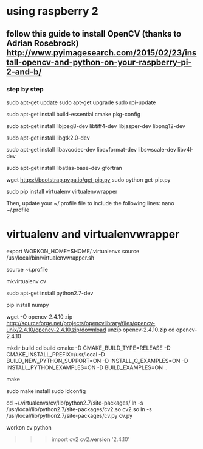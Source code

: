 using raspberry 2
=======
follow this guide to install OpenCV (thanks to Adrian Rosebrock)
http://www.pyimagesearch.com/2015/02/23/install-opencv-and-python-on-your-raspberry-pi-2-and-b/
-----------

### step by step

sudo apt-get update
sudo apt-get upgrade
sudo rpi-update

sudo apt-get install build-essential cmake pkg-config

sudo apt-get install libjpeg8-dev libtiff4-dev libjasper-dev libpng12-dev

sudo apt-get install libgtk2.0-dev

sudo apt-get install libavcodec-dev libavformat-dev libswscale-dev libv4l-dev

sudo apt-get install libatlas-base-dev gfortran

wget https://bootstrap.pypa.io/get-pip.py
sudo python get-pip.py

sudo pip install virtualenv virtualenvwrapper

Then, update your ~/.profile  file to include the following lines:
nano ~/.profile
# virtualenv and virtualenvwrapper
export WORKON_HOME=$HOME/.virtualenvs
source /usr/local/bin/virtualenvwrapper.sh

source ~/.profile

mkvirtualenv cv

sudo apt-get install python2.7-dev

pip install numpy

wget -O opencv-2.4.10.zip http://sourceforge.net/projects/opencvlibrary/files/opencv-unix/2.4.10/opencv-2.4.10.zip/download
unzip opencv-2.4.10.zip
cd opencv-2.4.10

mkdir build
cd build
cmake -D CMAKE_BUILD_TYPE=RELEASE -D CMAKE_INSTALL_PREFIX=/usr/local -D BUILD_NEW_PYTHON_SUPPORT=ON -D INSTALL_C_EXAMPLES=ON -D INSTALL_PYTHON_EXAMPLES=ON  -D BUILD_EXAMPLES=ON ..

make

sudo make install
sudo ldconfig

cd ~/.virtualenvs/cv/lib/python2.7/site-packages/
ln -s /usr/local/lib/python2.7/site-packages/cv2.so cv2.so
ln -s /usr/local/lib/python2.7/site-packages/cv.py cv.py

workon cv
python
>>> import cv2
>>> cv2.__version__
'2.4.10'